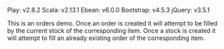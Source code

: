 Play: v2.8.2
Scala: v2.13.1
Ebean: v6.0.0
Bootstrap: v4.5.3
jQuery: v3.5.1

This is an orders demo.
Once an order is created it will attempt to be filled by the current stock of the corresponding item.
Once a stock is created it will attempt to fill an already existing order of the corresponding item.
